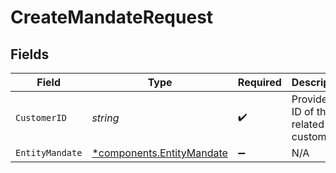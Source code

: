 # CreateMandateRequest


## Fields

| Field                                                                 | Type                                                                  | Required                                                              | Description                                                           | Example                                                               |
| --------------------------------------------------------------------- | --------------------------------------------------------------------- | --------------------------------------------------------------------- | --------------------------------------------------------------------- | --------------------------------------------------------------------- |
| `CustomerID`                                                          | *string*                                                              | :heavy_check_mark:                                                    | Provide the ID of the related customer.                               | cst_5B8cwPMGnU                                                        |
| `EntityMandate`                                                       | [*components.EntityMandate](../../models/components/entitymandate.md) | :heavy_minus_sign:                                                    | N/A                                                                   |                                                                       |